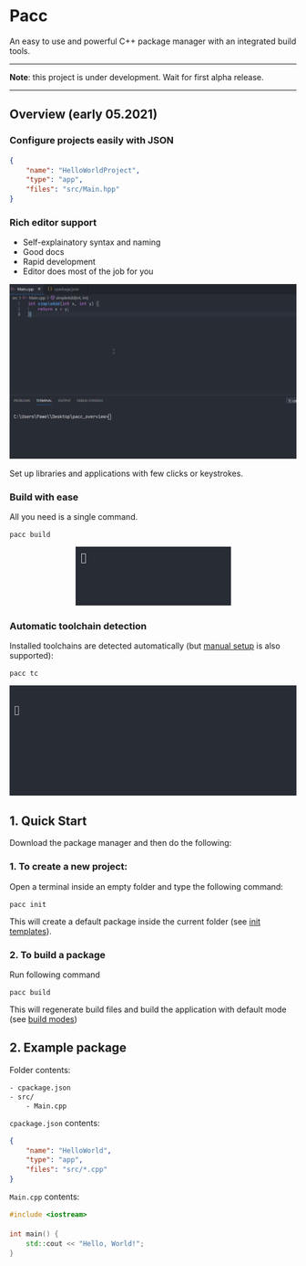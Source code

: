 # Pacc

An easy to use and powerful C++ package manager with an integrated build tools.

<hr/>

**Note**: this project is under development. Wait for first alpha release.

<hr/>

## Overview (early 05.2021)


### Configure projects easily with JSON



```json
{
	"name": "HelloWorldProject",
	"type": "app",
	"files": "src/Main.hpp"
}
```

### Rich editor support

- Self-explainatory syntax and naming
- Good docs
- Rapid development
- Editor does most of the job for you

<p align="center">
	<img src="res/img/support.gif" alt="Support"/>
</p>

Set up libraries and applications with few clicks or keystrokes.

### Build with ease

All you need is a single command.

```
pacc build
```

<p align="center">
	<img src="res/img/build.gif" alt="Build"/>
</p>

### Automatic toolchain detection

Installed toolchains are detected automatically (but [manual setup](res/docs/ManualToolchainSetup.md) is also supported):

```
pacc tc
```

<p align="center">
	<img src="res/img/toolchains.gif" alt="Toolchains"/>
</p>

## 1. Quick Start

Download the package manager and then do the following:

### 1. To create a new project:

Open a terminal inside an empty folder and type the following command:

```
pacc init
```

This will create a default package inside the current folder (see [init templates](docs/InitTemplates.md)).

### 2. To build a package

Run following command

```
pacc build
```

This will regenerate build files and build the application with default mode (see [build modes](docs/BuildModes.md))

## 2. Example package

Folder contents:
```
- cpackage.json
- src/
	- Main.cpp
```

`cpackage.json` contents:

```json
{
	"name": "HelloWorld",
	"type": "app",
	"files": "src/*.cpp"
}
```

`Main.cpp` contents:
```cpp
#include <iostream>

int main() {
	std::cout << "Hello, World!";
}
```